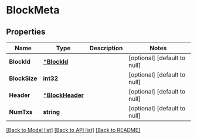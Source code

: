 # BlockMeta

## Properties
Name | Type | Description | Notes
------------ | ------------- | ------------- | -------------
**BlockId** | [***BlockId**](BlockID.md) |  | [optional] [default to null]
**BlockSize** | **int32** |  | [optional] [default to null]
**Header** | [***BlockHeader**](BlockHeader.md) |  | [optional] [default to null]
**NumTxs** | **string** |  | [optional] [default to null]

[[Back to Model list]](../README.md#documentation-for-models) [[Back to API list]](../README.md#documentation-for-api-endpoints) [[Back to README]](../README.md)

